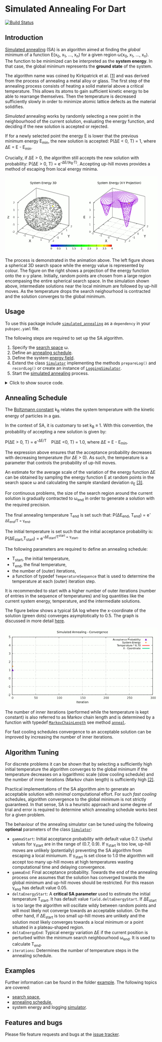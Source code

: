 # Simulated Annealing For Dart
[![Build Status](https://travis-ci.com/simphotonics/simulated_annealing.svg?branch=main)](https://travis-ci.com/simphotonics/simulated_annealing)

## Introduction
[Simulated annealing][SA-Wiki] (SA) is an algorithm aimed at finding the *global* minimum
of a function E(x<sub>0</sub>,&nbsp;x<sub>1</sub>,&nbsp;...,&nbsp;x<sub>n</sub>)
for a given region &omega;(x<sub>0</sub>,&nbsp;x<sub>1</sub>,&nbsp;...,&nbsp;x<sub>n</sub>).
The function to be minimized can be interpreted as the
**system energy**. In that case, the global minimum represents
the **ground state** of the system.


The algorithm name was coined by Kirkpatrick et al. [\[1\]][kirkpatrick1983] and was
derived from the process of annealing a metal alloy or glass.
The first step of the annealing process consists of heating a
solid material above a critical temperature. This allows its atoms to gain
sufficient kinetic energy to be able to rearrange themselves.
Then the temperature is decreased sufficiently slowly
in order to minimize atomic lattice defects as the material solidifies.

*Simulated* annealing works by randomly selecting a new point in the neighbourhood of the
current solution,
evaluating the energy function, and deciding if the new solution is accepted or rejected.

If for a newly selected point the energy E is lower that the previous minimum energy
E<sub>min</sub>, the new solution is accepted: P(&Delta;E&nbsp;<&nbsp;0,&nbsp;T)&nbsp;=&nbsp;1,
where &Delta;E = E - E<sub>min</sub>.

 Crucially, if &Delta;E > 0, the algorithm still accepts the
 new solution with probability: P(&Delta;E > 0, T) = e<sup>-&Delta;E/(k<sub>B</sub>&middot;T)</sup>.
 Accepting up-hill moves provides a method of escaping from local energy minima.

![Energy Simulated Annealing](https://github.com/simphotonics/simulated_annealing/raw/main/example/plots/energy_composite.gif)

The process is demonstrated in the animation above. The left figure shows a
spherical 3D search space while the energy value is represented by colour.
The figure on the right shows a projection of the energy function onto the
x-y plane. Initially, random points are chosen
from a large region encompasing the entire spherical search space.
 In the simulation shown above, intermediate solutions
near the local minimum are followed by up-hill moves.
As the temperature drops the search neighourhood is contracted and the solution converges to the
global minimum.

## Usage
To use this package include [`simulated_annealing`][simulated_annealing]
as a `dependency` in your `pubspec.yaml` file.

The following steps are required to set up the SA algorithm.
1. Specify the [search space][search space] &omega;.
2. Define an [annealing schedule][annealing schedule].
3. Define the system [energy field][energy_field].
4. Extend the class [`Simulator`][SimulatorClass] implementing the methods `prepareLog()`
and  `recordLog()` or create an instance of [`LoggingSimulator`][LoggingSimulator].
5. Start the [simulated annealing][simulator] process.

<details><summary> Click to show source code.</summary>

```Dart

import 'dart:io';
import 'dart:math';

import 'package:list_operators/list_operators.dart';
import 'package:simulated_annealing/simulated_annealing.dart';

void main() async {

  // Defining a spherical space.
final radius = 2;
final x = FixedInterval(-radius, radius);
final y = ParametricInterval(
  () => -sqrt(pow(radius, 2) - pow(x.next(), 2)),
  () => sqrt(pow(radius, 2) - pow(x.next(), 2)),
);
final z = ParametricInterval(
  () => -sqrt(pow(radius, 2) - pow(y.next(), 2) - pow(x.next(), 2)),
  () => sqrt(pow(radius, 2) - pow(y.next(), 2) - pow(x.next(), 2)),
);
final dxMin = <num>[1e-6, 1e-6, 1e-6];
// Parameteric intervals must be listed in order of dependence.
// Example: y depends on x, z depends on x and y => list order: [x, y, z].
final space = SearchSpace([x, y, z], dxMin: [1e-6, 1e-6, 1e-6]);

// Defining an energy function.
final xGlobalMin = [0.5, 0.7, 0.8];
final xLocalMin = [-1.0, -1.0, -0.5];
num energy(List<num> x) {
  return 4.0 -
      4.0 * exp(-4 * xGlobalMin.distance(x)) -
      2.0 * exp(-6 * xLocalMin.distance(x));
}

// Constructing an instance of `EnergyField`.
final energyField = EnergyField(
  energy,
  space,
);
  // Constructing an instance of `LoggingSimulator`.
  final simulator = LoggingSimulator(energyField, exponentialSequence,
      iterations: 750, gammaStart: 0.7, gammaEnd: 0.05);

  print(await simulator.info);

  final xSol = await simulator.anneal((_) => 1, isRecursive: true);
  await File('../data/log.dat').writeAsString(simulator.rec.export());

  print('Solution: $xSol');
}

```
</details>

## Annealing Schedule

The [Boltzmann constant][Boltzmann] k<sub>B</sub> relates the system
temperature with the kinetic energy of particles in a gas.

In the context of SA, it is customary to set k<sub>B</sub> &equiv; 1.
With this convention, the probability of accepting a new solution is given by:

P(&Delta;E > 0, T) = e<sup>-&Delta;E/T</sup> &nbsp;&nbsp; P(&Delta;E <0, T) = 1.0,
where &Delta;E = E - E<sub>min</sub>.

The expression above ensures
that the acceptance probability decreases with decreasing temperature (for &Delta;E > 0).
As such, the temperature is a parameter that controls the probability of up-hill moves.

An estimate for the average scale of the variation of the energy function &Delta;E
can be obtained by sampling the energy function E
at random points in the search space &omega;
and calculating the sample standard deviation &sigma;<sub>E</sub> [\[3\]][ledesma2008].

For continuous problems, the size of the search region around the current
solution is gradually contracted
to &omega;<sub>end</sub> in order to generate a solution with the required precision.

The final annealing temperature T<sub>end</sub> is set such that:
P(&Delta;E<sub>end</sub>, T<sub>end</sub>) =  e<sup>-&Delta;E<sub>end</sub>/T = &gamma;<sub>end</sub>.

The initial temperature is set such that the initial acceptance probability is:
P(&Delta;E<sub>start</sub>,T<sub>start</sub>) =  e<sup>-&Delta;E<sub>start</sub>/T<sup>start</sup> = &gamma;<sub>start</sub>.

The following parameters are required to define an annealing schedule:
* T<sub>start</sub>, the initial temperature,
* T<sub>end</sub>, the final temperature,
* the number of (outer) iterations,
* a function of typedef `TemperatureSequence` that is used to determine the temperature at each (outer) iteration step.

It is recommended to start with a higher number of
outer iterations (number of entries in the sequence of temperatures) and log
quantities like the current system energy, temperature, and the intermediate solutions.

The figure below shows a typical SA log where the x-coordinate of the solution (green dots)
converges asymptotically to 0.5.
The graph is discussed in more detail [here].

![Convergence Graph](https://github.com/simphotonics/simulated_annealing/raw/main/example/plots/convergence.gif)

The number of inner iterations (performed while the temperature is kept constant)
is also referred to as Markov chain length and is determined by a function with typedef [`MarkovChainLength`][MarkovChainLength]
see method [`anneal`][anneal].

For fast cooling schedules convergence to an acceptable solution can be improved by
increasing the number of inner iterations.


## Algorithm Tuning

For discrete problems it can be shown that by selecting a sufficiently high initial
temperature the algorithm converges to the global minimum if the temperature
decreases on a logarithmic scale (slow cooling schedule) and
the number of inner iterations (Markov chain length)
is sufficiently high [\[2\]][nikolaev2010].

Practical implementations of the SA algorithm aim to generate
an acceptable solution with *minimal* computational effort.
For such *fast cooling* schedules, algorithm convergence to the global minimum is not
strictly guaranteed. In that sense, SA is a heuristic approach and some
degree of trial and error is required to determine which annealing schedule
works best for a given problem.


The behaviour of the annealing simulator can be tuned using the following **optional** parameters of the class [`Simulator`][SimulatorClass]:
* `gammaStart`: Initial acceptance probability with default value 0.7. Useful values for &gamma;<sub>start</sub>
are in the range of (0.7, 0.9). If &gamma;<sub>start</sub> is too low, up-hill moves are unlikely (potentially) preventing the SA algorithm from
escaping a local miniumum. If &gamma;<sub>start</sub> is set close to 1.0 the algorithm will accept too many up-hill moves at high temperatures wasting computational time and delaying convergence.
* `gammaEnd`: Final acceptance probability. Towards the end of the annealing process one assumes that the solution has converged towards the global minimum and up-hill moves should be restricted. For this reason &gamma;<sub>end</sub> has default value 0.05.
* `deltaEnergyStart`: A **critical SA parameter** used to estimate the initial temperature T<sub>start</sub>. It has default value `field.deltaEnergyStart`.
   If &Delta;E<sub>start</sub> is too large the algorithm will oscillate wildy between random points and will most likely not converge towards an acceptable solution.
   On the other hand, if &Delta;E<sub>start</sub> is too small up-hill moves are unlikely and the solution
   most likely converges towards a local minimum or a point situated in a plateau-shaped region.
* `deltaEnergyEnd`: Typical energy variation &Delta;E if the current position is perturbed within the minimum
search neighbourhood  &omega;<sub>end</sub>. It is used to calculate T<sub>end</sub>.
* `iterations`: Determines the number of temperature steps in the annealing schedule.

## Examples

Further information can be found in the folder [example]. The following topics are covered:
- [search space],
- [annealing schedule],
- system energy and logging [simulator].



## Features and bugs

Please file feature requests and bugs at the [issue tracker][tracker].

[tracker]: https://github.com/simphotonics/simulated_annealing/issues

[example]: example

[Boltzmann]: https://en.wikipedia.org/wiki/Boltzmann_constant

[kirkpatrick1983]: https://doi.org/10.1126%2Fscience.220.4598.671

[nikolaev2010]: https://doi.org/10.1007/978-1-4419-1665-5_1

[ledesma2008]: https://cdn.intechopen.com/pdfs/4631/InTech-Practical_considerations_for_simulated_annealing_implementation.pdf

[LoggingSimulator]: https://pub.dev/documentation/simulated_annealing/latest/simulated_annealing/LoggingSimulator-class.html

[here]: example/SIMULATOR.md

[simulated_annealing]: https://pub.dev/packages/simulated_annealing

[SimulatorClass]: https://pub.dev/documentation/simulated_annealing/latest/simulated_annealing/Simulator-class.html

[SA-Wiki]: https://en.wikipedia.org/wiki/Simulated_annealing

[search space]: example/SEARCH_SPACE.md

[annealing schedule]: example/ANNEALING_SCHEDULE.md

[simulator]: example/SIMULATOR.md

[anneal]: https://pub.dev/documentation/simulated_annealing/latest/simulated_annealing/Simulator/anneal.html

[energy_field]: https://pub.dev/documentation/simulated_annealing/latest/simulated_annealing/EnergyField-class.html

[MarkovChainLength]: https://pub.dev/documentation/simulated_annealing/latest/simulated_annealing/MarkovChainLength.html